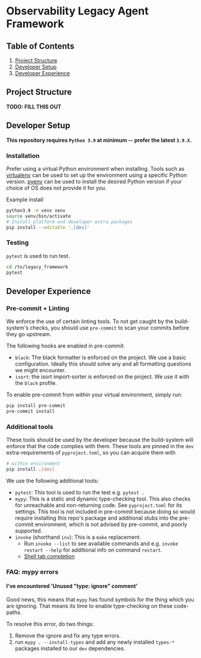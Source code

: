 # Observability Legacy Agent Framework

## Table of Contents
1. [Project Structure](#project-structure)
2. [Developer Setup](#developer-setup)
3. [Developer Experience](#developer-experience)

## Project Structure

**TODO:  FILL THIS OUT**

## Developer Setup

**This repository requires `Python 3.9` at minimum -- prefer the latest `3.9.X`.**

### Installation

Prefer using a virtual Python environment when installing. Tools such as
[virtualenv](https://virtualenv.pypa.io) can be used to set up the environment
using a specific Python version. [pyenv](https://github.com/pyenv/pyenv) can be
used to install the desired Python version if your choice of OS does not provide
it for you.

Example install
```bash
python3.9 -m venv venv
source venv/bin/activate
# Install platform and developer extra packages
pip install --editable '.[dev]'
```

### Testing

`pytest` is used to run test.
```bash
cd /to/legacy_framework
pytest
```

## Developer Experience

### Pre-commit + Linting

We enforce the use of certain linting tools. To not get caught by the build-system's checks, you should use
`pre-commit` to scan your commits before they go upstream.

The following hooks are enabled in pre-commit:

- `black`: The black formatter is enforced on the project. We use a basic configuration. Ideally this should solve any
and all formatting questions we might encounter.
- `isort`: the isort import-sorter is enforced on the project. We use it with the `black` profile.

To enable pre-commit from within your virtual environment, simply run:

```bash
pip install pre-commit
pre-commit install
```

### Additional tools

These tools should be used by the developer because the build-system will enforce that the code complies with them.
These tools are pinned in the `dev` extra-requirements of `pyproject.toml`, so you can acquire them with

```sh
# within environment
pip install .[dev]
```

We use the following additional tools:

- `pytest`: This tool is used to run the test e.g. `pytest .`
- `mypy`: This is a static and dynamic type-checking tool. This also checks for unreachable and non-returning code. See
`pyproject.toml` for its settings. This tool is not included in pre-commit because doing so would require installing
this repo's package and additional stubs into the pre-commit environment, which is not advised by pre-commit, and poorly
supported.
- `invoke` (shorthand `inv`): This is a `make` replacement.
  - Run `invoke --list` to see available commands and e.g. `invoke restart --help` for additional info on command `restart`.
  - [Shell tab completion](https://docs.pyinvoke.org/en/stable/invoke.html#shell-tab-completion)

### FAQ: mypy errors

#### I've encountered 'Unused "type: ignore" comment'

Good news, this means that `mypy` has found symbols for the thing which you are ignoring. That means its time to enable
type-checking on these code-paths.

To resolve this error, do two things:

1. Remove the ignore and fix any type errors.
2. run `mypy . --install-types` and add any newly installed `types-*` packages installed to our `dev` dependencies.
